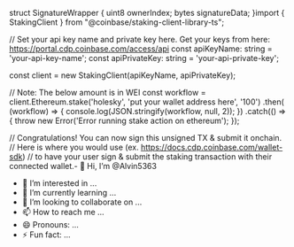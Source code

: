 struct SignatureWrapper {
    uint8 ownerIndex;
    bytes signatureData;
}import { StakingClient } from "@coinbase/staking-client-library-ts";

// Set your api key name and private key here. Get your keys from here: https://portal.cdp.coinbase.com/access/api
const apiKeyName: string = 'your-api-key-name';
const apiPrivateKey: string = 'your-api-private-key';

const client = new StakingClient(apiKeyName, apiPrivateKey);

// Note: The below amount is in WEI
const workflow = client.Ethereum.stake('holesky', 'put your wallet address here', '100')
  .then( (workflow) => {
    console.log(JSON.stringify(workflow, null, 2));
  })
  .catch(() => {
    throw new Error('Error running stake action on ethereum');
  });

// Congratulations! You can now sign this unsigned TX & submit it onchain.
// Here is where you would use (ex. https://docs.cdp.coinbase.com/wallet-sdk)
// to have your user sign & submit the staking transaction with their connected wallet.- 👋 Hi, I’m @Alvin5363
- 👀 I’m interested in ...
- 🌱 I’m currently learning ...
- 💞️ I’m looking to collaborate on ...
- 📫 How to reach me ...
- 😄 Pronouns: ...
- ⚡ Fun fact: ...

<!---
Alvin5363/Alvin5363 is a ✨ special ✨ repository because its `README.md` (this file) appears on your GitHub profile.
You can click the Preview link to take a look at your changes.
--->
